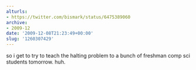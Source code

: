 ```yaml
---
alturls:
- https://twitter.com/bismark/status/6475389060
archive:
- 2009-12
date: '2009-12-08T21:23:49+00:00'
slug: '1260307429'
---
```


so i get to try to teach the halting problem to a bunch of freshman comp sci students tomorrow. huh.

